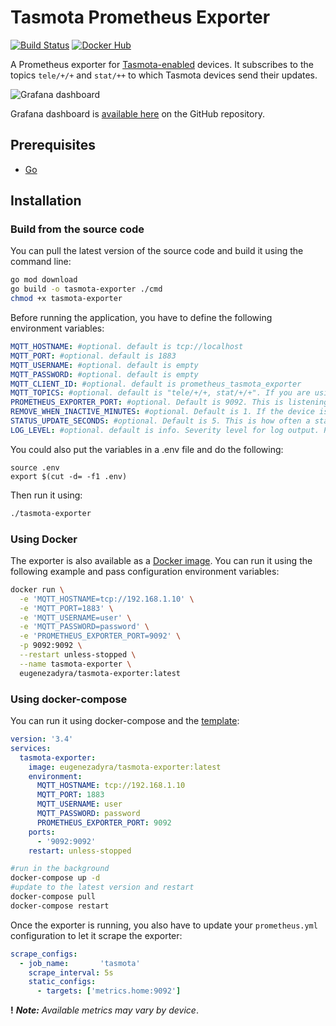 # Tasmota Prometheus Exporter

[![Build Status](https://drone.rdome.net/api/badges/dyrkin/tasmota-exporter/status.svg?branch=master)](https://drone.rdome.net/dyrkin/tasmota-exporter)
[![Docker Hub](https://img.shields.io/badge/image-latest-blue.svg?logo=docker&style=flat)](https://hub.docker.com/r/eugenezadyra/tasmota-exporter/tags/)

A Prometheus exporter for [Tasmota-enabled](https://tasmota.github.io/docs) devices.
It subscribes to the topics `tele/+/+` and `stat/++` to which Tasmota devices send their updates.

![Grafana dashboard](grafana/dashboard.png)

Grafana dashboard is [available here](grafana/dashboard.json) on the GitHub repository.

## Prerequisites

* [Go](https://go.dev/doc/)

## Installation

### Build from the source code

You can pull the latest version of the source code and build it using the command line:

```bash
go mod download
go build -o tasmota-exporter ./cmd
chmod +x tasmota-exporter
```

Before running the application, you have to define the following environment variables:
```yaml
MQTT_HOSTNAME: #optional. default is tcp://localhost
MQTT_PORT: #optional. default is 1883
MQTT_USERNAME: #optional. default is empty
MQTT_PASSWORD: #optional. default is empty
MQTT_CLIENT_ID: #optional. default is prometheus_tasmota_exporter
MQTT_TOPICS: #optional. default is "tele/+/+, stat/+/+". If you are using deeper topics, you can set as "tele/#, stat/#"
PROMETHEUS_EXPORTER_PORT: #optional. Default is 9092. This is listening port.
REMOVE_WHEN_INACTIVE_MINUTES: #optional. Default is 1. If the device is inactive for more than 1 minute, it will be removed from the list of active devices
STATUS_UPDATE_SECONDS: #optional. Default is 5. This is how often a status update will be requested
LOG_LEVEL: #optional. default is info. Severity level for log output. Possible values: debug, info, warn, error
```

You could also put the variables in a .env file and do the following:
```
source .env
export $(cut -d= -f1 .env)
```

Then run it using:
```bash
./tasmota-exporter
```


### Using Docker

The exporter is also available as a [Docker image](https://hub.docker.com/r/eugenezadyra/tasmota-exporter/tags).
You can run it using the following example and pass configuration environment variables:

```bash
docker run \
  -e 'MQTT_HOSTNAME=tcp://192.168.1.10' \
  -e 'MQTT_PORT=1883' \
  -e 'MQTT_USERNAME=user' \
  -e 'MQTT_PASSWORD=password' \
  -e 'PROMETHEUS_EXPORTER_PORT=9092' \
  -p 9092:9092 \
  --restart unless-stopped \
  --name tasmota-exporter \
  eugenezadyra/tasmota-exporter:latest
```

### Using docker-compose

You can run it using docker-compose and the [template](compose/docker-compose.yml):

```yaml
version: '3.4'
services:
  tasmota-exporter:
    image: eugenezadyra/tasmota-exporter:latest
    environment:
      MQTT_HOSTNAME: tcp://192.168.1.10
      MQTT_PORT: 1883
      MQTT_USERNAME: user
      MQTT_PASSWORD: password
      PROMETHEUS_EXPORTER_PORT: 9092
    ports:
      - '9092:9092'
    restart: unless-stopped
```

```bash
#run in the background
docker-compose up -d
#update to the latest version and restart
docker-compose pull
docker-compose restart
```

Once the exporter is running, you also have to update your `prometheus.yml` configuration to let it scrape the exporter:

```yaml
scrape_configs:
  - job_name:       'tasmota'
    scrape_interval: 5s
    static_configs:
      - targets: ['metrics.home:9092']
```

**!** ***Note:*** _Available metrics may vary by device_.
